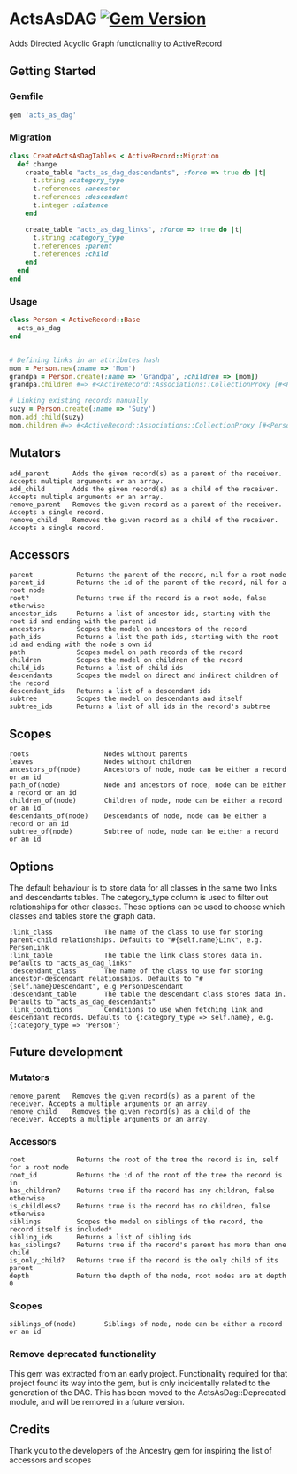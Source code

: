 # ActsAsDAG [![Gem Version](https://badge.fury.io/rb/acts_as_dag.svg)](http://badge.fury.io/rb/acts_as_dag)

Adds Directed Acyclic Graph functionality to ActiveRecord

## Getting Started

### Gemfile

```ruby
gem 'acts_as_dag'
```

### Migration

```ruby
class CreateActsAsDagTables < ActiveRecord::Migration
  def change
    create_table "acts_as_dag_descendants", :force => true do |t|
      t.string :category_type
      t.references :ancestor
      t.references :descendant
      t.integer :distance
    end

    create_table "acts_as_dag_links", :force => true do |t|
      t.string :category_type
      t.references :parent
      t.references :child
    end
  end
end
```

### Usage

```ruby
class Person < ActiveRecord::Base
  acts_as_dag
end


# Defining links in an attributes hash
mom = Person.new(:name => 'Mom')
grandpa = Person.create(:name => 'Grandpa', :children => [mom])
grandpa.children #=> #<ActiveRecord::Associations::CollectionProxy [#<Person id: 1, name: "mom">]>

# Linking existing records manually
suzy = Person.create(:name => 'Suzy')
mom.add_child(suzy)
mom.children #=> #<ActiveRecord::Associations::CollectionProxy [#<Person id: 3, name: "suzy">]>
```

## Mutators

```
add_parent      Adds the given record(s) as a parent of the receiver. Accepts multiple arguments or an array.
add_child       Adds the given record(s) as a child of the receiver. Accepts multiple arguments or an array.
remove_parent   Removes the given record as a parent of the receiver. Accepts a single record.
remove_child    Removes the given record as a child of the receiver. Accepts a single record.
```


## Accessors

```
parent           Returns the parent of the record, nil for a root node
parent_id        Returns the id of the parent of the record, nil for a root node
root?            Returns true if the record is a root node, false otherwise
ancestor_ids     Returns a list of ancestor ids, starting with the root id and ending with the parent id
ancestors        Scopes the model on ancestors of the record
path_ids         Returns a list the path ids, starting with the root id and ending with the node's own id
path             Scopes model on path records of the record
children         Scopes the model on children of the record
child_ids        Returns a list of child ids
descendants      Scopes the model on direct and indirect children of the record
descendant_ids   Returns a list of a descendant ids
subtree          Scopes the model on descendants and itself
subtree_ids      Returns a list of all ids in the record's subtree
```

## Scopes

```
roots                   Nodes without parents
leaves                  Nodes without children
ancestors_of(node)      Ancestors of node, node can be either a record or an id
path_of(node)           Node and ancestors of node, node can be either a record or an id
children_of(node)       Children of node, node can be either a record or an id
descendants_of(node)    Descendants of node, node can be either a record or an id
subtree_of(node)        Subtree of node, node can be either a record or an id
```


## Options

The default behaviour is to store data for all classes in the same two links and descendants tables.
The category_type column is used to filter out relationships for other classes. These options can be
used to choose which classes and tables store the graph data.

```
:link_class             The name of the class to use for storing parent-child relationships. Defaults to "#{self.name}Link", e.g. PersonLink
:link_table             The table the link class stores data in. Defaults to "acts_as_dag_links"
:descendant_class       The name of the class to use for storing ancestor-descendant relationships. Defaults to "#{self.name}Descendant", e.g PersonDescendant
:descendant_table       The table the descendant class stores data in. Defaults to "acts_as_dag_descendants"
:link_conditions        Conditions to use when fetching link and descendant records. Defaults to {:category_type => self.name}, e.g. {:category_type => 'Person'}
```

## Future development

### Mutators

```
remove_parent   Removes the given record(s) as a parent of the receiver. Accepts a multiple arguments or an array.
remove_child    Removes the given record(s) as a child of the receiver. Accepts a multiple arguments or an array.
```

### Accessors

```
root             Returns the root of the tree the record is in, self for a root node
root_id          Returns the id of the root of the tree the record is in
has_children?    Returns true if the record has any children, false otherwise
is_childless?    Returns true is the record has no children, false otherwise
siblings         Scopes the model on siblings of the record, the record itself is included*
sibling_ids      Returns a list of sibling ids
has_siblings?    Returns true if the record's parent has more than one child
is_only_child?   Returns true if the record is the only child of its parent
depth            Return the depth of the node, root nodes are at depth 0
```

### Scopes

```
siblings_of(node)       Siblings of node, node can be either a record or an id
```

### Remove deprecated functionality
This gem was extracted from an early project. Functionality required for that project found its way into the gem, but is only incidentally related to the generation of the DAG. This has been moved to the ActsAsDag::Deprecated module, and will be removed in a future version.

## Credits

Thank you to the developers of the Ancestry gem for inspiring the list of accessors and scopes
